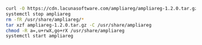 ﻿```sh
curl -O https://cdn.lacunasoftware.com/ampliareg/ampliareg-1.2.0.tar.gz
systemctl stop ampliareg
rm -fR /usr/share/ampliareg/*
tar xzf ampliareg-1.2.0.tar.gz -C /usr/share/ampliareg
chmod -R a=,u+rwX,go+rX /usr/share/ampliareg
systemctl start ampliareg
```
